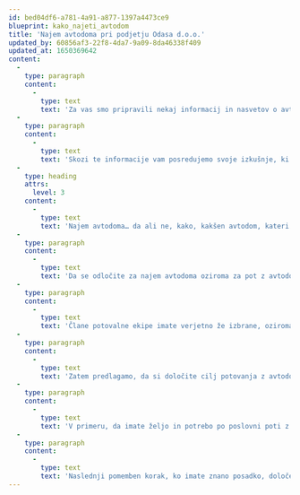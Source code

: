 ```yaml
---
id: bed04df6-a781-4a91-a877-1397a4473ce9
blueprint: kako_najeti_avtodom
title: 'Najem avtodoma pri podjetju Odasa d.o.o.'
updated_by: 60856af3-22f8-4da7-9a09-8da46338f409
updated_at: 1650369642
content:
  -
    type: paragraph
    content:
      -
        type: text
        text: 'Za vas smo pripravili nekaj informacij in nasvetov o avtodomih, potovanjih in življenju v avtodomu. Če se vam slučajno dogodi, da nekaterih stvari ne upoštevate oziroma na njih pozabite, se vam lahko zgodi, da zadovoljstvo in užitek na poti z najetim avtodomom ne bo doseglo vaših pričakovanj. Ampak, človek se uči na svojih napakah in na napakah drugih. Pri naslednjem potovanju z avtodomom vam bo šlo bolje. Tudi pri nas je tako, kljub večletnim izkušnjam, se na vsakem potovanju z avtodomom, še kaj novega naučimo.'
  -
    type: paragraph
    content:
      -
        type: text
        text: 'Skozi te informacije vam posredujemo svoje izkušnje, ki smo jih nabirali na potovanjih z avtodomom od leta 2000, oziroma z dajanjem avtodomov v najem od leta 2005. Dober vir informacij so tudi drugi avtodomarji in seveda slovenski avtodomarski forum (www.caravaning.si), katerega član smo že od skoraj samega začetka. Na ta forum smo tudi mi posredovali nekaj svojega znanja in izkušenj, saj si avtodomarji radi nesebično pomagamo in posredujemo informacije. HVALA forumu in forumašem ter ostalim avtodomarjem za marsikatero koristno informacijo!'
  -
    type: heading
    attrs:
      level: 3
    content:
      -
        type: text
        text: 'Najem avtodoma… da ali ne, kako, kakšen avtodom, kateri je pravi ponudnik…'
  -
    type: paragraph
    content:
      -
        type: text
        text: 'Da se odločite za najem avtodoma oziroma za pot z avtodomom, ste morali premagati zadržke in pomisleke, še posebej, če se odločate prvič za pot z avtodomom. Ko ste vse te zadržke in pomisleke uspešno prebrodili in ne dvomite več o tem, da je najem avtodoma prava stvar, je na vas, da stvar izpeljete do konca, do odhoda na pot z avtodomom.'
  -
    type: paragraph
    content:
      -
        type: text
        text: 'Člane potovalne ekipe imate verjetno že izbrane, oziroma veste, kdo bo šel z vami na pot z avtodomom. Potovanje s prijatelji v enem avtodomu je lahko zelo prijetno, lahko pa se tudi stvari obrnejo tako, do po končani poti z avtodomom lahko ne boste več tako dobri prijatelji… Torej izbira posadke, ki ni v okviru domačih, je lahko zelo težavna stvar.'
  -
    type: paragraph
    content:
      -
        type: text
        text: 'Zatem predlagamo, da si določite cilj potovanja z avtodomom (vsaj okvirni) in termin vašega potovanja. To je še posebej pomembno, če gre za počitnikovanje oziroma za vaš zaslužen dopust. Ne postavljajte si preveč ambiciozne cilje z izborom oddaljenih destinacij za en teden. Avtodom ni letalo. Potrebujete čas, da se pripeljete iz točke A v točko B.'
  -
    type: paragraph
    content:
      -
        type: text
        text: 'V primeru, da imate željo in potrebo po poslovni poti z avtodomom, so vam verjetno drugi določili čas in kraj potovanja, in vi oziroma vaša posadka se boste temu samo prilagodili.'
  -
    type: paragraph
    content:
      -
        type: text
        text: 'Naslednji pomemben korak, ko imate znano posadko, določen okvirni cilj in termin potovanja, je izbira avtodoma.'
---
```

